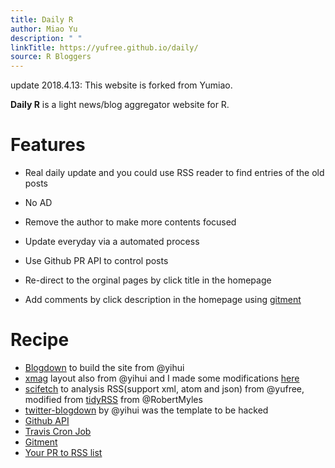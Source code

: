 ```yaml
---
title: Daily R
author: Miao Yu
description: " "
linkTitle: https://yufree.github.io/daily/
source: R Bloggers
---
```

update 2018.4.13: This website is forked from Yumiao.

**Daily R** is a light news/blog aggregator website for R. 

# Features

- Real daily update and you could use RSS reader to find entries of the old posts

- No AD

- Remove the author to make more contents focused

- Update everyday via a automated process

- Use Github PR API to control posts

- Re-direct to the orginal pages by click title in the homepage

- Add comments by click description in the homepage using [gitment](https://github.com/imsun/gitment)

# Recipe 
 
- [Blogdown](https://github.com/rstudio/blogdown) to build the site from @yihui
- [xmag](https://github.com/yihui/hugo-xmag) layout also from @yihui and I made some modifications [here](https://github.com/yufree/hugo-xmag)
- [scifetch](https://github.com/yufree/scifetch) to analysis RSS(support xml, atom and json) from @yufree, modified from [tidyRSS](https://cran.r-project.org/web/packages/tidyRSS/index.html) from @RobertMyles
- [twitter-blogdown](https://t.yihui.name) by @yihui was the template to be hacked
- [Github API](https://developer.github.com/v3/pulls/)
- [Travis Cron Job](https://docs.travis-ci.com/user/cron-jobs/)
- [Gitment](https://github.com/imsun/gitment)
- [Your PR to RSS list](https://github.com/yufree/daily/edit/master/R/list.txt)

